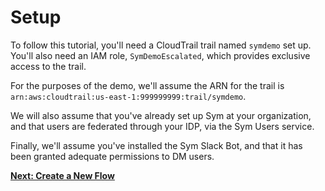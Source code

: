 # Setup

To follow this tutorial, you'll need a CloudTrail trail named `symdemo` set up. You'll also need an IAM role, `SymDemoEscalated`, which provides exclusive access to the trail.

For the purposes of the demo, we'll assume the ARN for the trail is `arn:aws:cloudtrail:us-east-1:999999999:trail/symdemo`.

We will also assume that you've already set up Sym at your organization, and that users are federated through your IDP, via the Sym Users service.

Finally, we'll assume you've installed the Sym Slack Bot, and that it has been granted adequate permissions to DM users.

**[Next: Create a New Flow](02_new_flow.md)**
